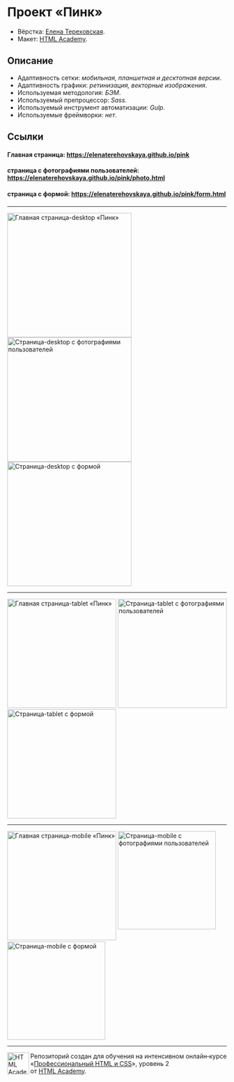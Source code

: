 # Проект «Пинк»

* Вёрстка: [Елена Тереховская](https://github.com/elenaterehovskaya).
* Макет: [HTML Academy](https://htmlacademy.ru).

## Описание

* Адаптивность сетки: _мобильная, планшетная и десктопная версии_.
* Адаптивность графики: _ретинизация, векторные изображения_.
* Используемая методология: _БЭМ_.
* Используемый препроцессор: _Sass_.
* Используемый инструмент автоматизации: _Gulp_.
* Используемые фреймворки: _нет_.

## Ссылки

#### Главная страница: <a href="https://elenaterehovskaya.github.io/pink" target="_blank">https://elenaterehovskaya.github.io/pink</a>

#### страница с фотографиями пользователей: <a href="https://elenaterehovskaya.github.io/pink/photo.html" target="_blank">https://elenaterehovskaya.github.io/pink/photo.html</a>

#### страница с формой: <a href="https://elenaterehovskaya.github.io/pink/form.html" target="_blank">https://elenaterehovskaya.github.io/pink/form.html</a>

####

---

<p>
  <img width="285" alt="Главная страница-desktop «Пинк»" src="https://github.com/elenaterehovskaya/elenaterehovskaya.github.io/blob/master/img/pink-index-desktop.jpg">
  <img valign="top" width="285" alt="Страница-desktop с фотографиями пользователей" src="https://github.com/elenaterehovskaya/elenaterehovskaya.github.io/blob/master/img/pink-photo-desktop.jpg">
  <img valign="top" width="285" alt="Страница-desktop с формой" src="https://github.com/elenaterehovskaya/elenaterehovskaya.github.io/blob/master/img/pink-form-desktop.jpg">
</p>

---

<p>
  <img width="250" alt="Главная страница-tablet «Пинк»" src="https://github.com/elenaterehovskaya/elenaterehovskaya.github.io/blob/master/img/pink-index-tablet.jpg">
  <img valign="top" width="250" alt="Страница-tablet с фотографиями пользователей" src="https://github.com/elenaterehovskaya/elenaterehovskaya.github.io/blob/master/img/pink-photo-tablet.jpg">
  <img valign="top" width="250" alt="Страница-tablet с формой" src="https://github.com/elenaterehovskaya/elenaterehovskaya.github.io/blob/master/img/pink-form-tablet.jpg">
</p>

---

<p>
  <img width="250" alt="Главная страница-mobile «Пинк»" src="https://github.com/elenaterehovskaya/elenaterehovskaya.github.io/blob/master/img/pink-index-mobile.jpg">
  <img valign="top" width="225" alt="Страница-mobile с фотографиями пользователей" src="https://github.com/elenaterehovskaya/elenaterehovskaya.github.io/blob/master/img/pink-photo-mobile.jpg">
  <img valign="top" width="225" alt="Страница-mobile с формой" src="https://github.com/elenaterehovskaya/elenaterehovskaya.github.io/blob/master/img/pink-form-mobile.jpg">
</p>

---

<a href="https://htmlacademy.ru/intensive/adaptive"><img align="left" width="50" height="50" alt="HTML Academy" src="https://up.htmlacademy.ru/static/img/intensive/adaptive/logo-for-github-2.png"></a>

Репозиторий создан для обучения на интенсивном онлайн‑курсе «[Профессиональный HTML и CSS](https://htmlacademy.ru/intensive/adaptive)», уровень 2 от [HTML Academy](https://htmlacademy.ru).
